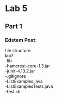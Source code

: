 # Lab 5  
## Part 1  
### Edstem Post:  
file structure:  
lab7  
  -lib  
    -hamcrest-core-1.3.jar  
    -junit-4.13.2.jar  
  -.gitignore  
  -ListExamples.java  
  -ListExamplesTests.java  
  -test.sh  
  
  
  
